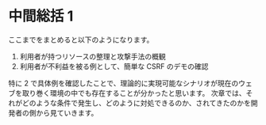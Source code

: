 # 中間総括 1
ここまでをまとめると以下のようになります。

1. 利用者が持つリソースの整理と攻撃手法の概観
2. 利用者が不利益を被る例として、簡単な CSRF のデモの確認

特に 2 で具体例を確認したことで、理論的に実現可能なシナリオが現在のウェブを取り巻く環境の中でも存在することが分かったと思います。
次章では、それがどのような条件で発生し、どのように対処できるのか、されてきたのかを開発者の側から見ていきます。
